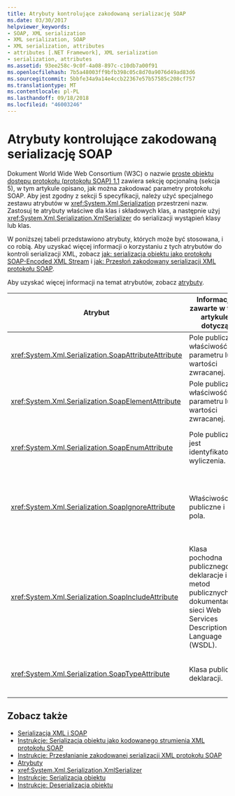 ```yaml
---
title: Atrybuty kontrolujące zakodowaną serializację SOAP
ms.date: 03/30/2017
helpviewer_keywords:
- SOAP, XML serialization
- XML serialization, SOAP
- XML serialization, attributes
- attributes [.NET Framework], XML serialization
- serialization, attributes
ms.assetid: 93ee258c-9c0f-4a08-897c-c10db7a00f91
ms.openlocfilehash: 7b5a48003ff9bfb398c05c8d70a9076d49ad83d6
ms.sourcegitcommit: 5bbfe34a9a14e4ccb22367e57b57585c208cf757
ms.translationtype: MT
ms.contentlocale: pl-PL
ms.lasthandoff: 09/18/2018
ms.locfileid: "46003246"
---
```

# <a name="attributes-that-control-encoded-soap-serialization"></a>Atrybuty kontrolujące zakodowaną serializację SOAP

Dokument World Wide Web Consortium (W3C) o nazwie [proste obiektu dostępu protokołu (protokołu SOAP) 1.1](https://www.w3.org/TR/2000/NOTE-SOAP-20000508/) zawiera sekcję opcjonalną (sekcja 5), w tym artykule opisano, jak można zakodować parametry protokołu SOAP. Aby jest zgodny z sekcji 5 specyfikacji, należy użyć specjalnego zestawu atrybutów w <xref:System.Xml.Serialization> przestrzeni nazw. Zastosuj te atrybuty właściwe dla klas i składowych klas, a następnie użyj <xref:System.Xml.Serialization.XmlSerializer> do serializacji wystąpień klasy lub klas.

W poniższej tabeli przedstawiono atrybuty, których może być stosowana, i co robią. Aby uzyskać więcej informacji o korzystaniu z tych atrybutów do kontroli serializacji XML, zobacz [jak: serializacja obiektu jako protokołu SOAP-Encoded XML Stream](how-to-serialize-an-object-as-a-soap-encoded-xml-stream.md) i [jak: Przesłoń zakodowany serializacji XML protokołu SOAP](how-to-override-encoded-soap-xml-serialization.md).

Aby uzyskać więcej informacji na temat atrybutów, zobacz [atrybuty](../../../docs/standard/attributes/index.md).

|Atrybut|Informacje zawarte w tym artykule dotyczą|Określa|
|---------------|----------------|---------------|
|<xref:System.Xml.Serialization.SoapAttributeAttribute>|Pole publiczne, właściwość, parametru lub wartości zwracanej.|Składowa klasy będzie serializowana jako atrybut XML.|
|<xref:System.Xml.Serialization.SoapElementAttribute>|Pole publiczne, właściwość, parametru lub wartości zwracanej.|Klasa będzie serializowana jako XML element.|
|<xref:System.Xml.Serialization.SoapEnumAttribute>|Pole publicznej jest identyfikatorem wyliczenia.|Nazwa elementu element członkowski wyliczenia.|
|<xref:System.Xml.Serialization.SoapIgnoreAttribute>|Właściwości publiczne i pola.|Właściwości lub pól mają być ignorowane, gdy klasa zawierająca jest serializowana.|
|<xref:System.Xml.Serialization.SoapIncludeAttribute>|Klasa pochodna publicznego deklaracje i metod publicznych w dokumentach sieci Web Services Description Language (WSDL).|Typ mają zostać uwzględnione podczas generowania schematów (do rozpoznany po serializacji).|
|<xref:System.Xml.Serialization.SoapTypeAttribute>|Klasa publiczna deklaracji.|Klasa powinien zostać Zserializowany jako typ XML.|

## <a name="see-also"></a>Zobacz także

- [Serializacja XML i SOAP](xml-and-soap-serialization.md)  
- [Instrukcje: Serializacja obiektu jako kodowanego strumienia XML protokołu SOAP](how-to-serialize-an-object-as-a-soap-encoded-xml-stream.md)  
- [Instrukcje: Przesłanianie zakodowanej serializacji XML protokołu SOAP](how-to-override-encoded-soap-xml-serialization.md)  
- [Atrybuty](../../../docs/standard/attributes/index.md)  
- <xref:System.Xml.Serialization.XmlSerializer>  
- [Instrukcje: Serializacja obiektu](how-to-serialize-an-object.md)  
- [Instrukcje: Deserializacja obiektu](how-to-deserialize-an-object.md)
